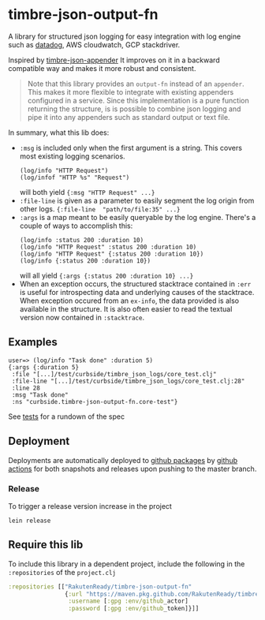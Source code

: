 # timbre-json-output-fn

A library for structured json logging for easy integration with log
 engine such as [datadog](https://docs.datadoghq.com/logs/log_collection/?tab=http#send-your-application-logs-in-json), AWS cloudwatch, GCP stackdriver. 
 
 Inspired
 by [timbre-json-appender](https://github.com/viesti/timbre-json-appender)
It improves on it in a backward compatible way and makes it more robust and
  consistent. 
  
 > Note that this library provides an `output-fn` instead of an `appender`. This
  makes it more flexible to integrate with existing appenders configured in a
    service. Since this implementation is a pure function returning the
 structure, is is possible to combine json logging and pipe it into any
 appenders such as standard output or text file.
 
In summary, what this lib does:
 - `:msg` is included only when the first argument is a string. This covers
  most existing logging scenarios.
   ```
   (log/info "HTTP Request")
   (log/infof "HTTP %s" "Request")
   ```  
    will both yield `{:msg "HTTP Request" ...}`
 - `:file-line` is given as a parameter to easily segment the log
  origin from other logs. `{:file-line  "path/to/file:35" ...}`
 - `:args` is a map meant to be easily queryable by the log engine. There's a
  couple of ways to accomplish this: 
   ```
   (log/info :status 200 :duration 10)
   (log/info "HTTP Request" :status 200 :duration 10)
   (log/info "HTTP Request" {:status 200 :duration 10})
   (log/info {:status 200 :duration 10})
   ```
   will all yield `{:args {:status 200 :duration 10} ...}`
 - When an exception occurs, the structured stacktrace contained in `:err` is
  useful for introspecting data and underlying causes of the stacktrace. When
   exception occured from an `ex-info`, the data provided is also available
    in the structure. It is also often easier to read the textual version now 
    contained in `:stacktrace`. 

## Examples

```
user=> (log/info "Task done" :duration 5)
{:args {:duration 5}
 :file "[...]/test/curbside/timbre_json_logs/core_test.clj"
 :file-line "[...]/test/curbside/timbre_json_logs/core_test.clj:28"
 :line 28
 :msg "Task done"
 :ns "curbside.timbre-json-output-fn.core-test"}
```

See [tests](test/curbside/timbre-json-output-fn) for a rundown of the spec

## Deployment

Deployments are automatically deployed to 
[github packages](https://github.com/curbside/timbre-json-output-fn/packages) by 
[github actions](.github/workflows/deploy.yml) for both snapshots and
 releases upon pushing to the master branch.
 
### Release

To trigger a release version increase in the project
```
lein release
```

## Require this lib

To include this library in a dependent project, include the following in the
 `:repositories` of the `project.clj`

```clojure
:repositories [["RakutenReady/timbre-json-output-fn"
                {:url "https://maven.pkg.github.com/RakutenReady/timbre-json-output-fn"
                 :username [:gpg :env/github_actor]
                 :password [:gpg :env/github_token]}]]
``` 
